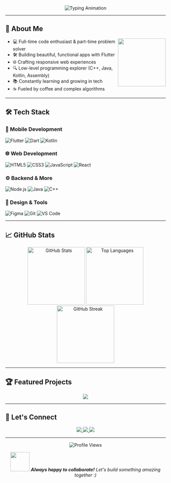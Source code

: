 <!-- GitHub README for Haseeb Tariq -->

<div align="center">
  <img src="https://readme-typing-svg.demolab.com?font=Fira+Code&size=30&duration=3000&pause=500&color=5D3FD3&center=true&vCenter=true&width=600&lines=Hi+%F0%9F%91%8B%2C+I'm+Haseeb+Tariq;Flutter+App+Developer;Full+Stack+Web+Developer;UI%2FUX+Enthusiast" alt="Typing Animation" />
</div>

---

## 🚀 About Me

<p align="center">
  <img align="right" src="https://media.giphy.com/media/M9gbBd9nbDrOTu1Mqx/giphy.gif" width="150" />

* 💻 Full-time code enthusiast & part-time problem solver
* 🛠️ Building beautiful, functional apps with Flutter
* 🌐 Crafting responsive web experiences
* 🔍 Low-level programming explorer (C++, Java, Kotlin, Assembly)
* 📚 Constantly learning and growing in tech
* ☕ Fueled by coffee and complex algorithms

</p>

---

## 🛠️ Tech Stack

### 📱 Mobile Development

![Flutter](https://img.shields.io/badge/Flutter-02569B?style=for-the-badge\&logo=flutter\&logoColor=white)
![Dart](https://img.shields.io/badge/Dart-0175C2?style=for-the-badge\&logo=dart\&logoColor=white)
![Kotlin](https://img.shields.io/badge/Kotlin-7F52FF?style=for-the-badge\&logo=kotlin\&logoColor=white)

### 🌐 Web Development

![HTML5](https://img.shields.io/badge/HTML5-E34F26?style=for-the-badge\&logo=html5\&logoColor=white)
![CSS3](https://img.shields.io/badge/CSS3-1572B6?style=for-the-badge\&logo=css3\&logoColor=white)
![JavaScript](https://img.shields.io/badge/JavaScript-F7DF1E?style=for-the-badge\&logo=javascript\&logoColor=black)
![React](https://img.shields.io/badge/React-20232A?style=for-the-badge\&logo=react\&logoColor=61DAFB)

### ⚙️ Backend & More

![Node.js](https://img.shields.io/badge/Node.js-339933?style=for-the-badge\&logo=nodedotjs\&logoColor=white)
![Java](https://img.shields.io/badge/Java-ED8B00?style=for-the-badge\&logo=openjdk\&logoColor=white)
![C++](https://img.shields.io/badge/C++-00599C?style=for-the-badge\&logo=c%2B%2B\&logoColor=white)

### 🎨 Design & Tools

![Figma](https://img.shields.io/badge/Figma-F24E1E?style=for-the-badge\&logo=figma\&logoColor=white)
![Git](https://img.shields.io/badge/Git-F05032?style=for-the-badge\&logo=git\&logoColor=white)
![VS Code](https://img.shields.io/badge/VS_Code-007ACC?style=for-the-badge\&logo=visual-studio-code\&logoColor=white)

---

## 📈 GitHub Stats

<div align="center">
  <img height="180em" src="https://github-readme-stats.vercel.app/api?username=haseebawan45&show_icons=true&theme=radical&include_all_commits=true&count_private=true" alt="GitHub Stats" />
  <img height="180em" src="https://github-readme-stats.vercel.app/api/top-langs/?username=haseebawan45&layout=compact&langs_count=8&theme=radical" alt="Top Languages" />
  <img height="180em" src="https://github-readme-streak-stats.herokuapp.com/?user=haseebawan45&theme=radical" alt="GitHub Streak" />
</div>

---

## 🏆 Featured Projects

<div align="center">
  <a href="https://github.com/haseebawan45/Specialist_Doctors">
    <img align="center" src="https://github-readme-stats.vercel.app/api/pin/?username=haseebawan45&repo=Specialist_Doctors&theme=radical" />
  </a>
</div>

---

## 🌟 Let's Connect

<div align="center">
  <a href="https://www.linkedin.com/in/haseeb-awan-7307582a4/">
    <img src="https://img.shields.io/badge/LinkedIn-0077B5?style=for-the-badge&logo=linkedin&logoColor=white" />
  </a>
  <a href="mailto:haseebawang4545@gmail.com">
    <img src="https://img.shields.io/badge/Gmail-D14836?style=for-the-badge&logo=gmail&logoColor=white" />
  </a>
  <a href="#">
    <img src="https://img.shields.io/badge/Portfolio-%23000000.svg?style=for-the-badge&logo=firefox&logoColor=#FF7139" />
  </a>
</div>

---

<div align="center">
  <img src="https://komarev.com/ghpvc/?username=haseebawan45&label=Profile%20views&color=0e75b6&style=flat" alt="Profile Views" />
</div>

<p align="center">
  <img src="https://media.giphy.com/media/LnQjpWaON8nhr21vNW/giphy.gif" width="60"> 
  <em><b>Always happy to collaborate!</b> Let's build something amazing together :)</em>
</p>
